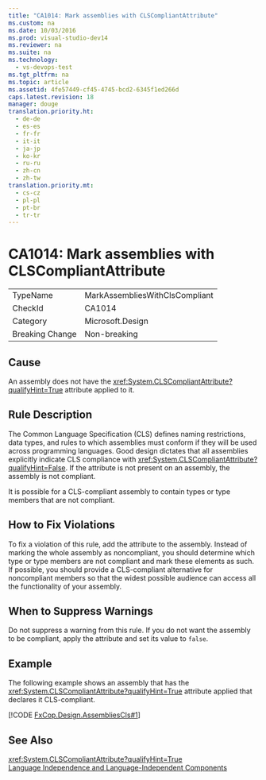 ```yaml
---
title: "CA1014: Mark assemblies with CLSCompliantAttribute"
ms.custom: na
ms.date: 10/03/2016
ms.prod: visual-studio-dev14
ms.reviewer: na
ms.suite: na
ms.technology: 
  - vs-devops-test
ms.tgt_pltfrm: na
ms.topic: article
ms.assetid: 4fe57449-cf45-4745-bcd2-6345f1ed266d
caps.latest.revision: 18
manager: douge
translation.priority.ht: 
  - de-de
  - es-es
  - fr-fr
  - it-it
  - ja-jp
  - ko-kr
  - ru-ru
  - zh-cn
  - zh-tw
translation.priority.mt: 
  - cs-cz
  - pl-pl
  - pt-br
  - tr-tr
---
```

# CA1014: Mark assemblies with CLSCompliantAttribute
|||  
|-|-|  
|TypeName|MarkAssembliesWithClsCompliant|  
|CheckId|CA1014|  
|Category|Microsoft.Design|  
|Breaking Change|Non-breaking|  
  
## Cause  
 An assembly does not have the <xref:System.CLSCompliantAttribute?qualifyHint=True> attribute applied to it.  
  
## Rule Description  
 The Common Language Specification (CLS) defines naming restrictions, data types, and rules to which assemblies must conform if they will be used across programming languages. Good design dictates that all assemblies explicitly indicate CLS compliance with <xref:System.CLSCompliantAttribute?qualifyHint=False>. If the attribute is not present on an assembly, the assembly is not compliant.  
  
 It is possible for a CLS-compliant assembly to contain types or type members that are not compliant.  
  
## How to Fix Violations  
 To fix a violation of this rule, add the attribute to the assembly. Instead of marking the whole assembly as noncompliant, you should determine which type or type members are not compliant and mark these elements as such. If possible, you should provide a CLS-compliant alternative for noncompliant members so that the widest possible audience can access all the functionality of your assembly.  
  
## When to Suppress Warnings  
 Do not suppress a warning from this rule. If you do not want the assembly to be compliant, apply the attribute and set its value to `false`.  
  
## Example  
 The following example shows an assembly that has the <xref:System.CLSCompliantAttribute?qualifyHint=True> attribute applied that declares it CLS-compliant.  
  
 [!CODE [FxCop.Design.AssembliesCls#1](../CodeSnippet/VS_Snippets_CodeAnalysis/FxCop.Design.AssembliesCls#1)]  
  
## See Also  
 <xref:System.CLSCompliantAttribute?qualifyHint=True>   
 [Language Independence and Language-Independent Components](../Topic/Language%20Independence%20and%20Language-Independent%20Components.md)